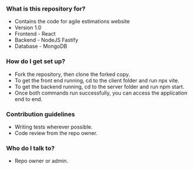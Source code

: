 ### What is this repository for? ###

* Contains the code for agile estimations website
* Version 1.0
* Frontend - React
* Backend - NodeJS Fastify
* Database - MongoDB

### How do I get set up? ###

* Fork the repository, then clone the forked copy.
* To get the front end running, cd to the client folder and run npx vite.
* To get the backend running, cd to the server folder and run npm start.
* Once both commands run successfully, you can access the application end to end.

### Contribution guidelines ###

* Writing tests wherever possible.
* Code review from the repo owner.

### Who do I talk to? ###

* Repo owner or admin.
